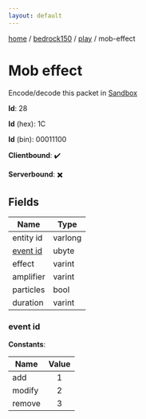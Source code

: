 ```yaml
---
layout: default
---
```


[home](/)  /  [bedrock150](/protocol/bedrock150)  /  [play](/protocol/bedrock150/play)  /  mob-effect

# Mob effect

Encode/decode this packet in [Sandbox](../../../sandbox/bedrock150#play.mob_effect)

**Id**: 28

**Id** (hex): 1C

**Id** (bin): 00011100

**Clientbound**: ✔️

**Serverbound**: ✖️

## Fields

Name | Type
---|---
entity id | varlong
[event id](#event-id) | ubyte
effect | varint
amplifier | varint
particles | bool
duration | varint

### event id

**Constants**:

Name | Value
---|:---:
add | 1
modify | 2
remove | 3
